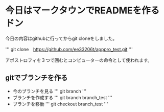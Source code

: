 # 今日はマークタウンでREADMEを作るドン

今日の内容はgithubに行ってからgit cloneをしました。

'''
git clone　https://github.com/ee33206t/apppro_test.git
'''

アポストロフィを３つで囲むとコンピューターの命令として使われます。

## gitでブランチを作る

- 今のブランチを見る
'''
git branch
'''
- ブランチを作成する
'''
git branch branch_test
'''
- ブランチを移動
'''
git checkout branch_test
'''
